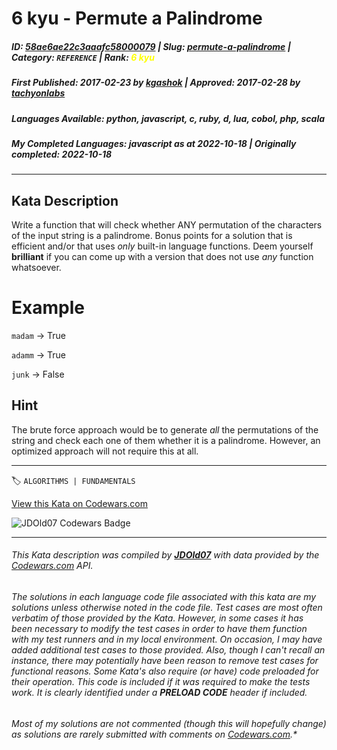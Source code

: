 # 6 kyu - Permute a Palindrome

##### **ID**: [58ae6ae22c3aaafc58000079](https://www.codewars.com/kata/58ae6ae22c3aaafc58000079) | **Slug**: [permute-a-palindrome](https://www.codewars.com/kata/58ae6ae22c3aaafc58000079) | **Category**: `REFERENCE` | **Rank**: <span style="color:yellow">6 kyu</span>

##### **First Published**: 2017-02-23 ***by*** [kgashok](https://www.codewars.com/users/kgashok) | **Approved**: 2017-02-28 ***by*** [tachyonlabs](https://www.codewars.com/users/tachyonlabs)

##### **Languages Available**: python, javascript, c, ruby, d, lua, cobol, php, scala

##### **My Completed Languages**: javascript ***as at*** 2022-10-18 | **Originally completed**: 2022-10-18

---

## Kata Description


Write a function that will check whether ANY permutation of the characters  of the input string is a palindrome. Bonus points for a solution that is efficient and/or that uses _only_ built-in language functions. Deem yourself **brilliant** if you can come up with a version that does not use _any_ function whatsoever.



# Example 



  `madam` -> True   

  `adamm` -> True   

  `junk`  -> False  

  

## Hint 

The brute force approach would be to generate _all_ the permutations of the string and check each one of them whether it is a palindrome. However, an optimized approach will not require this at all.  

---


🏷 `ALGORITHMS | FUNDAMENTALS`


[View this Kata on Codewars.com](https://www.codewars.com/kata/58ae6ae22c3aaafc58000079)

![](https://www.codewars.com/users/jdold07/badges/large "JDOld07 Codewars Badge")

---

###### *This Kata description was compiled by [**JDOld07**](https://tpstech.dev) with data provided by the [Codewars.com](https://www.codewars.com) API.*

###### *The solutions in each language code file associated with this kata are my solutions unless otherwise noted in the code file.  Test cases are most often verbatim of those provided by the Kata.  However, in some cases it has been necessary to modify the test cases in order to have them function with my test runners and in my local environment.  On occasion, I may have added additional test cases to those provided.  Also, though I can't recall an instance, there may potentially have been reason to remove test cases for functional reasons.  Some Kata's also require (*or have*) code preloaded for their operation.  This code is included if it was required to make the tests work.  It is clearly identified under a **PRELOAD CODE** header if included.*

###### Most of my solutions are not commented (*though this will hopefully change*) as solutions are rarely submitted with comments on [Codewars.com](https://www.codewars.com).*
